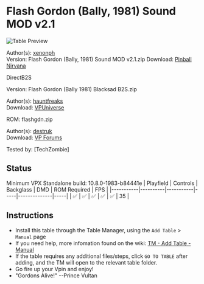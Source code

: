 # Flash Gordon (Bally, 1981) Sound MOD v2.1

![Table Preview](../../images/vpx-flashgordonsm.png)

Author(s): [xenonph](https://vpuniverse.com/profile/8789-xenonph/)  
Version: Flash Gordon (Bally, 1981) Sound MOD v2.1.zip
Download:  [Pinball Nirvana](https://pinballnirvana.com/forums/resources/flash-gordon-bally-1981-sound-mod.6346/)

DirectB2S

Version: Flash Gordon (Bally 1981) Blacksad B2S.zip

Author(s): [hauntfreaks ](https://vpuniverse.com/profile/5216-hauntfreaks/)  
Download:  [VPUniverse](https://vpuniverse.com/files/file/12828-flash-gordon-bally-1981-alt-b2s/)

ROM:
flashgdn.zip

Author(s): [destruk](https://www.vpforums.org/index.php?showuser=5)  
Download:  [VP Forums](https://www.vpforums.org/index.php?app=downloads&showfile=668)

Tested by:
[TechZombie]

## Status 

Minimum VPX Standalone build: 10.8.0-1983-b84441e
| Playfield | Controls | Backglass | DMD | ROM Required | FPS | 
|-----------|----------|-----------|-----|--------------|-----|
| :white_check_mark: | :white_check_mark: | :white_check_mark: | :white_check_mark: | :white_check_mark: | 35 |

## Instructions

- Install this table through the Table Manager, using the `Add Table` > `Manual` page
- If you need help, more infomation found on the wiki: [TM - Add Table - Manual](https://github.com/LegendsUnchained/vpx-standalone-alp4k/wiki/%5B04%5D-%F0%9F%A7%A1-TM-%E2%80%90-Other-Features#add-table---manual)
- If the table requires any additional files/steps, click `GO TO TABLE` after adding, and the TM will open to the relevant table folder.
- Go fire up your Vpin and enjoy!
- "Gordons Alive!" --Prince Vultan

